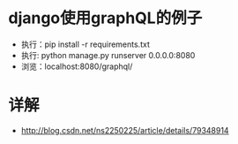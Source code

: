# django使用graphQL的例子
- 执行：pip install -r requirements.txt
- 执行: python manage.py runserver 0.0.0.0:8080
- 浏览：localhost:8080/graphql/

# 详解
- http://blog.csdn.net/ns2250225/article/details/79348914
